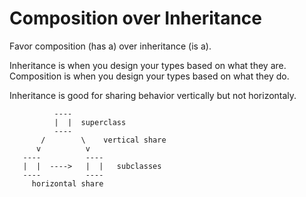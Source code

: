 # Composition over Inheritance
Favor composition (has a) over inheritance (is a).

Inheritance is when you design your types based on what they are.
Composition is when you design your types based on what they do.

Inheritance is good for sharing behavior vertically but not horizontaly.

              ----
              |  |  superclass
              ----
           /        \    vertical share
          v          v
       ----          ----
       |  |  ---->   |  |   subclasses
       ----          ----
         horizontal share
